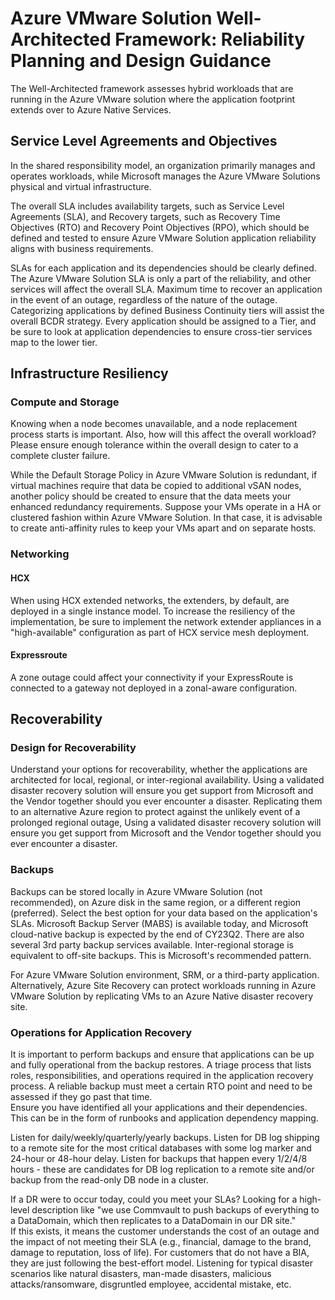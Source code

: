 # Azure VMware Solution Well-Architected Framework: Reliability Planning and Design Guidance

The Well-Architected framework assesses hybrid workloads that are running in the Azure VMware solution where the application footprint extends over to Azure Native Services. 

## Service Level Agreements and Objectives 

In the shared responsibility model, an organization primarily manages and operates workloads, while Microsoft manages the Azure VMware Solutions physical and virtual infrastructure. 

The overall SLA includes availability targets, such as Service Level Agreements (SLA), and Recovery targets, such as Recovery Time Objectives (RTO) and Recovery Point Objectives (RPO), which should be defined and tested to ensure Azure VMware Solution application reliability aligns with business requirements.

SLAs for each application and its dependencies should be clearly defined. The Azure VMware Solution SLA is only a part of the reliability, and  other services will affect the overall SLA.
Maximum time to recover an application in the event of an outage, regardless of the nature of the outage.
Categorizing applications by  defined Business Continuity tiers will assist the overall BCDR strategy.  Every application should be assigned to a Tier, and be sure to look at application dependencies to ensure cross-tier services map to the lower tier.

## Infrastructure Resiliency

### Compute and Storage 
Knowing when a node becomes unavailable, and a node replacement process starts is important. Also, how will this affect the overall workload? 
Please ensure enough tolerance within the overall design to cater to a complete cluster failure.

While the Default Storage Policy in Azure VMware Solution is redundant, if virtual machines require that data be copied to additional vSAN nodes, another policy should be created to ensure that the data meets your enhanced redundancy requirements. Suppose your VMs operate in a HA or clustered fashion within Azure VMware Solution. In that case, it is advisable to create anti-affinity rules to keep your VMs apart and on separate hosts.
 

### Networking

#### HCX 
When using HCX extended networks, the extenders, by default, are deployed in a single instance model. To increase the resiliency of the implementation, be sure to implement the network extender appliances in a "high-available" configuration as part of HCX service mesh deployment.

#### Expressroute 
A zone outage could affect your connectivity if your ExpressRoute is connected to a gateway not deployed in a zonal-aware configuration.

## Recoverability 

### Design for Recoverability
Understand your options for recoverability, whether the applications are architected for local, regional, or inter-regional availability.
Using a validated disaster recovery solution will ensure you get support from Microsoft and the Vendor together should you ever encounter a disaster.
Replicating them to an alternative Azure region to protect against the unlikely event of a prolonged regional outage, 
Using a validated disaster recovery solution will ensure you get support from Microsoft and the Vendor together should you ever encounter a disaster.

### Backups
Backups can be stored locally in Azure VMware Solution (not recommended), on Azure disk in the same region, or a different region (preferred).   Select the best option for your data based on the application's SLAs.  Microsoft Backup Server (MABS) is available today, and Microsoft cloud-native backup is expected by the end of CY23Q2.  There are also several 3rd party backup services available.
Inter-regional storage is equivalent to off-site backups.  This is Microsoft's recommended pattern.

For Azure VMware Solution environment, SRM, or a third-party application. Alternatively, Azure Site Recovery can protect workloads running in Azure VMware Solution by replicating VMs to an Azure Native disaster recovery site.

### Operations for Application Recovery 
It is important to perform backups and ensure that applications can be up and fully operational from the backup restores. 
A triage process that lists roles, responsibilities, and operations required in the application recovery process. 
A reliable backup must meet a certain RTO point and need to be assessed if they go past that time.  
Ensure you have identified all your applications and their dependencies. This can be in the form of runbooks and application dependency mapping. 

Listen for daily/weekly/quarterly/yearly backups. Listen for DB log shipping to a remote site for the most critical databases with some log marker and 24-hour or 48-hour delay. Listen for backups that happen every 1/2/4/8 hours - these are candidates for DB log replication to a remote site and/or backup from the read-only DB node in a cluster.

If a DR were to occur today, could you meet your SLAs?
Looking for a high-level description like "we use Commvault to push backups of everything to a DataDomain, which then replicates to a DataDomain in our DR site."  
If this exists, it means the customer understands the cost of an outage and the impact of not meeting their SLA (e.g., financial, damage to the brand, damage to reputation, loss of life). For customers that do not have a BIA, they are just following the best-effort model.
Listening for typical disaster scenarios like natural disasters, man-made disasters, malicious attacks/ransomware, disgruntled employee, accidental mistake, etc. 
